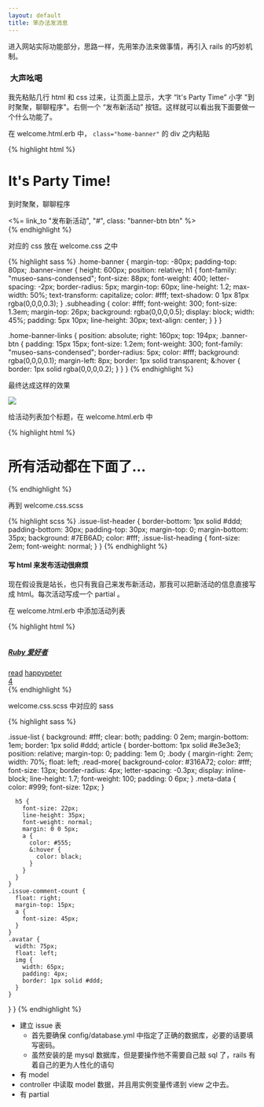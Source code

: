 ```yaml
---
layout: default
title: 笨办法发消息
---
```


进入网站实际功能部分，思路一样，先用笨办法来做事情，再引入 rails 的巧妙机制。

###  大声吆喝

<!-- 做一个发布活动信息的站点。先考虑简单情况，发消息的人，就我自己。我可以去后台敲 console 命令去创建 issue 。但是也还是要
     创建数据库之前，先写死一个 issue 的 html，让后看到这样发布信息也不是办法。
 -->

我先粘贴几行 html 和 css 过来，让页面上显示，大字 “It's Party Time” 小字 "到时聚聚，聊聊程序"。右侧一个 “发布新活动” 按钮。这样就可以看出我下面要做一个什么功能了。

在 welcome.html.erb 中， `class="home-banner"` 的 div 之内粘贴

{% highlight html %}
<div class="banner-inner container clearfix">
  <h1>It's Party Time!</h1>
  <p class="subheading">到时聚聚，聊聊程序</p>
  <div class="home-banner-links">
    <%= link_to "发布新活动", "#", class: "banner-btn btn" %>
  </div>
</div>
{% endhighlight %}

对应的 css 放在 welcome.css 之中

{% highlight sass %}
.home-banner {
  margin-top: -80px;
  padding-top: 80px;
  .banner-inner {
    height: 600px;
    position: relative;
    h1 {
      font-family: "museo-sans-condensed";
      font-size: 88px;
      font-weight: 400;
      letter-spacing: -2px;
      border-radius: 5px;
      margin-top: 60px;
      line-height: 1.2;
      max-width: 50%;
      text-transform: capitalize;
      color: #fff;
      text-shadow: 0 1px 81px rgba(0,0,0,0.3);
    }
    .subheading {
      color: #fff;
      font-weight: 300;
      font-size: 1.3em;
      margin-top: 26px;
      background: rgba(0,0,0,0.5);
      display: block;
      width: 45%;
      padding: 5px 10px;
      line-height: 30px;
      text-align: center;
    }
  }
}

.home-banner-links {
  position: absolute;
  right: 160px;
  top: 194px;
  .banner-btn {
    padding: 15px 15px;
    font-size: 1.2em;
    font-weight: 300;
    font-family: "museo-sans-condensed";
    border-radius: 5px;
    color: #fff;
    background: rgba(0,0,0,0.1);
    margin-left: 8px;
    border: 1px solid transparent;
    &:hover {
      border: 1px solid rgba(0,0,0,0.2);
    }
  }
}
{% endhighlight %}

最终达成这样的效果

![](http://media.happycasts.net/pic/rails10/party_time.png)

给活动列表加个标题，在 welcome.html.erb 中

{% highlight html %}
<div class="issue-list-header">
  <div class="container clearfix">
    <h1 class="issue-list-heading">所有活动都在下面了...</h1>
  </div>
</div>
{% endhighlight %}

再到 welcome.css.scss

{% highlight scss %}
.issue-list-header {
  border-bottom: 1px solid #ddd;
  padding-bottom: 30px;
  padding-top: 30px;
  margin-top: 0;
  margin-bottom: 35px;
  background: #7EB6AD;
  color: #fff;
  .issue-list-heading {
    font-size: 2em;
    font-weight: normal;
  }
}
{% endhighlight %}

#### 写 html 来发布活动很麻烦
现在假设我是站长，也只有我自己来发布新活动，那我可以把新活动的信息直接写成 html。每次活动写成一个 partial 。

在 welcome.html.erb 中添加活动列表

{% highlight html %}
<div class="container clearfix">
  <div class="issue-list">
    <article class="issue clearfix">
      <div class="avatar">
        <a href="/happypeter">
          <img src=http://gravatar.com/avatar/a92785d8d68f1d1d83b008574f8b5dba.png?s=512&amp;d=retro alt="">
</a>      </div>
      <div class="body">
        <h5 class="title">
          <a href="#">Ruby 爱好者</a>
        </h5>
        <a class="read-more" href="#">read</a>
        <span class="meta-data">
          <a href="/happypeter">happypeter</a>
        </span>
      </div>
      <div class="issue-comment-count">
        <a href="/issues/8">
          4
        </a>
      </div>
    </article>
  </div>
</div>
{% endhighlight %}

welcome.css.scss 中对应的 sass

{% highlight sass %}

.issue-list {
  background: #fff;
  clear: both;
  padding: 0 2em;
  margin-bottom: 1em;
  border: 1px solid #ddd;
  article {
    border-bottom: 1px solid #e3e3e3;
    position: relative;
    margin-top: 0;
    padding: 1em 0;
    .body {
      margin-right: 2em;
      width: 70%;
      float: left;
      .read-more{
        background-color: #316A72;
        color: #fff;
        font-size: 13px;
        border-radius: 4px;
        letter-spacing: -0.3px;
        display: inline-block;
        line-height: 1.7;
        font-weight: 100;
        padding: 0 6px;
      }
      .meta-data {
        color: #999;
        font-size: 12px;
      }

      h5 {
        font-size: 22px;
        line-height: 35px;
        font-weight: normal;
        margin: 0 0 5px;
        a {
          color: #555;
          &:hover {
            color: black;
          }
        }
      }
    }
    .issue-comment-count {
      float: right;
      margin-top: 15px;
      a {
        font-size: 45px;
      }
    }
    .avatar {
      width: 75px;
      float: left;
      img {
        width: 65px;
        padding: 4px;
        border: 1px solid #ddd;
      }
    }
  }
}
{% endhighlight %}



- 建立 issue 表
  - 首先要确保 config/database.yml 中指定了正确的数据库，必要的话要填写密码。
  - 虽然安装的是 mysql 数据库，但是要操作他不需要自己敲 sql 了，rails 有着自己的更为人性化的语句
- 有 model
- controller 中读取 model 数据，并且用实例变量传递到 view 之中去。
- 有 partial
